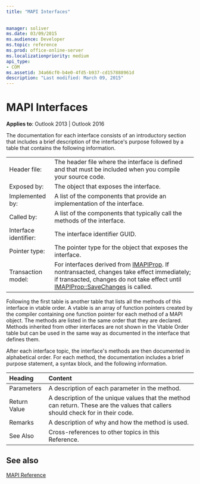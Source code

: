 ```yaml
---
title: "MAPI Interfaces"
 
 
manager: soliver
ms.date: 03/09/2015
ms.audience: Developer
ms.topic: reference
ms.prod: office-online-server
ms.localizationpriority: medium
api_type:
- COM
ms.assetid: 34a66cf0-b4e0-4fd5-b937-cd157888961d
description: "Last modified: March 09, 2015"
---
```


# MAPI Interfaces

  
  
**Applies to**: Outlook 2013 | Outlook 2016 
  
The documentation for each interface consists of an introductory section that includes a brief description of the interface's purpose followed by a table that contains the following information.
  
|||
|:-----|:-----|
|Header file:  <br/> |The header file where the interface is defined and that must be included when you compile your source code. |
|Exposed by:  <br/> |The object that exposes the interface. |
|Implemented by:  <br/> |A list of the components that provide an implementation of the interface. |
|Called by:  <br/> |A list of the components that typically call the methods of the interface. |
|Interface identifier:  <br/> |The interface identifier GUID. |
|Pointer type:  <br/> |The pointer type for the object that exposes the interface. |
|Transaction model:  <br/> |For interfaces derived from [IMAPIProp](imapipropiunknown.md). If nontransacted, changes take effect immediately; if transacted, changes do not take effect until [IMAPIProp::SaveChanges](imapiprop-savechanges.md) is called. |
   
Following the first table is another table that lists all the methods of this interface in vtable order. A vtable is an array of function pointers created by the compiler containing one function pointer for each method of a MAPI object. The methods are listed in the same order that they are declared. Methods inherited from other interfaces are not shown in the Vtable Order table but can be used in the same way as documented in the interface that defines them.
  
After each interface topic, the interface's methods are then documented in alphabetical order. For each method, the documentation includes a brief purpose statement, a syntax block, and the following information.
  
|**Heading**|**Content**|
|:-----|:-----|
|Parameters  <br/> |A description of each parameter in the method. |
|Return Value  <br/> |A description of the unique values that the method can return. These are the values that callers should check for in their code. |
|Remarks  <br/> |A description of why and how the method is used. |
|See Also  <br/> |Cross-references to other topics in this Reference. |
   
## See also



[MAPI Reference](mapi-reference.md)

